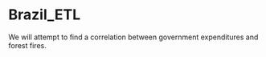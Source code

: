 # Brazil_ETL

We will attempt to find a correlation between government expenditures and forest fires.  
